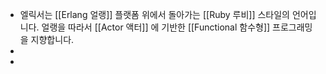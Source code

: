 - 엘릭서는 [[Erlang 얼랭]] 플랫폼 위에서 돌아가는 [[Ruby 루비]] 스타일의 언어입니다. 얼랭을 따라서 [[Actor 액터]] 에 기반한 [[Functional 함수형]] 프로그래밍을 지향합니다.
-
-